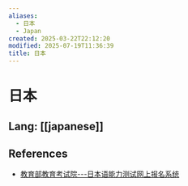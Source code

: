 ```yaml
---
aliases:
  - 日本
  - Japan
created: 2025-03-22T22:12:20
modified: 2025-07-19T11:36:39
title: 日本
---
```


# 日本

## Lang: [[japanese]]

## References

- [教育部教育考试院---日本语能力测试网上报名系统](https://jlpt.neea.cn/faq.html)
